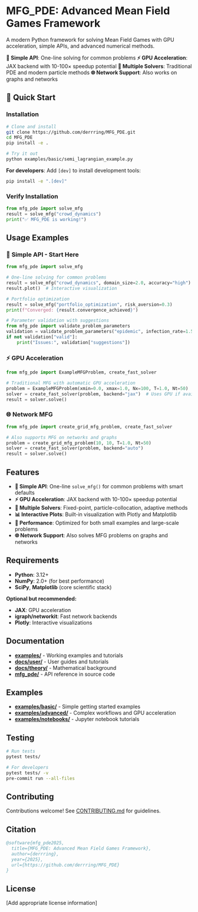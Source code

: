 # MFG_PDE: Advanced Mean Field Games Framework

A modern Python framework for solving Mean Field Games with GPU acceleration, simple APIs, and advanced numerical methods.

**🎯 Simple API**: One-line solving for common problems
**⚡ GPU Acceleration**: JAX backend with 10-100× speedup potential
**🔧 Multiple Solvers**: Traditional PDE and modern particle methods
**🌐 Network Support**: Also works on graphs and networks

## 🚀 Quick Start

### Installation

```bash
# Clone and install
git clone https://github.com/derrring/MFG_PDE.git
cd MFG_PDE
pip install -e .

# Try it out
python examples/basic/semi_lagrangian_example.py
```

**For developers**: Add `[dev]` to install development tools:
```bash
pip install -e ".[dev]"
```

### Verify Installation
```python
from mfg_pde import solve_mfg
result = solve_mfg("crowd_dynamics")
print("✅ MFG_PDE is working!")
```

## Usage Examples

### 🎯 **Simple API - Start Here**

```python
from mfg_pde import solve_mfg

# One-line solving for common problems
result = solve_mfg("crowd_dynamics", domain_size=2.0, accuracy="high")
result.plot()  # Interactive visualization

# Portfolio optimization
result = solve_mfg("portfolio_optimization", risk_aversion=0.3)
print(f"Converged: {result.convergence_achieved}")

# Parameter validation with suggestions
from mfg_pde import validate_problem_parameters
validation = validate_problem_parameters("epidemic", infection_rate=1.5)
if not validation["valid"]:
    print("Issues:", validation["suggestions"])
```

### ⚡ **GPU Acceleration**

```python
from mfg_pde import ExampleMFGProblem, create_fast_solver

# Traditional MFG with automatic GPU acceleration
problem = ExampleMFGProblem(xmin=0.0, xmax=1.0, Nx=100, T=1.0, Nt=50)
solver = create_fast_solver(problem, backend="jax")  # Uses GPU if available
result = solver.solve()
```

### 🌐 **Network MFG**

```python
from mfg_pde import create_grid_mfg_problem, create_fast_solver

# Also supports MFG on networks and graphs
problem = create_grid_mfg_problem(10, 10, T=1.0, Nt=50)
solver = create_fast_solver(problem, backend="auto")
result = solver.solve()
```

## Features

- **🎯 Simple API**: One-line `solve_mfg()` for common problems with smart defaults
- **⚡ GPU Acceleration**: JAX backend with 10-100× speedup potential
- **🔧 Multiple Solvers**: Fixed-point, particle-collocation, adaptive methods
- **📊 Interactive Plots**: Built-in visualization with Plotly and Matplotlib
- **🚀 Performance**: Optimized for both small examples and large-scale problems
- **🌐 Network Support**: Also solves MFG problems on graphs and networks

## Requirements

- **Python**: 3.12+
- **NumPy**: 2.0+ (for best performance)
- **SciPy**, **Matplotlib** (core scientific stack)

**Optional but recommended:**
- **JAX**: GPU acceleration
- **igraph/networkit**: Fast network backends
- **Plotly**: Interactive visualizations

## Documentation

- **[examples/](examples/)** - Working examples and tutorials
- **[docs/user/](docs/user/)** - User guides and tutorials
- **[docs/theory/](docs/theory/)** - Mathematical background
- **[mfg_pde/](mfg_pde/)** - API reference in source code

## Examples

- **[examples/basic/](examples/basic/)** - Simple getting started examples
- **[examples/advanced/](examples/advanced/)** - Complex workflows and GPU acceleration
- **[examples/notebooks/](examples/notebooks/)** - Jupyter notebook tutorials

## Testing

```bash
# Run tests
pytest tests/

# For developers
pytest tests/ -v
pre-commit run --all-files
```

## Contributing

Contributions welcome! See [CONTRIBUTING.md](CONTRIBUTING.md) for guidelines.

## Citation

```bibtex
@software{mfg_pde2025,
  title={MFG_PDE: Advanced Mean Field Games Framework},
  author={derrring},
  year={2025},
  url={https://github.com/derrring/MFG_PDE}
}
```

## License

[Add appropriate license information]
